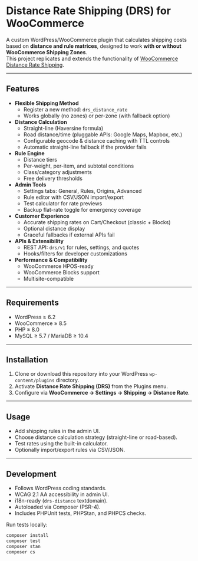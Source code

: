 # Distance Rate Shipping (DRS) for WooCommerce

A custom WordPress/WooCommerce plugin that calculates shipping costs based on **distance and rule matrices**, designed to work **with or without WooCommerce Shipping Zones**.  
This project replicates and extends the functionality of [WooCommerce Distance Rate Shipping](https://woocommerce.com/document/woocommerce-distance-rate-shipping/).

---

## Features

- **Flexible Shipping Method**
  - Register a new method: `drs_distance_rate`
  - Works globally (no zones) or per-zone (with fallback option)
- **Distance Calculation**
  - Straight-line (Haversine formula)
  - Road distance/time (pluggable APIs: Google Maps, Mapbox, etc.)
  - Configurable geocode & distance caching with TTL controls
  - Automatic straight-line fallback if the provider fails
- **Rule Engine**
  - Distance tiers
  - Per-weight, per-item, and subtotal conditions
  - Class/category adjustments
  - Free delivery thresholds
- **Admin Tools**
  - Settings tabs: General, Rules, Origins, Advanced
  - Rule editor with CSV/JSON import/export
  - Test calculator for rate previews
  - Backup flat-rate toggle for emergency coverage
- **Customer Experience**
  - Accurate shipping rates on Cart/Checkout (classic + Blocks)
  - Optional distance display
  - Graceful fallbacks if external APIs fail
- **APIs & Extensibility**
  - REST API: `drs/v1` for rules, settings, and quotes
  - Hooks/filters for developer customizations
- **Performance & Compatibility**
  - WooCommerce HPOS-ready
  - WooCommerce Blocks support
  - Multisite-compatible

---

## Requirements

- WordPress ≥ 6.2
- WooCommerce ≥ 8.5
- PHP ≥ 8.0
- MySQL ≥ 5.7 / MariaDB ≥ 10.4

---

## Installation

1. Clone or download this repository into your WordPress `wp-content/plugins` directory.
2. Activate **Distance Rate Shipping (DRS)** from the Plugins menu.
3. Configure via **WooCommerce → Settings → Shipping → Distance Rate**.

---

## Usage

- Add shipping rules in the admin UI.
- Choose distance calculation strategy (straight-line or road-based).
- Test rates using the built-in calculator.
- Optionally import/export rules via CSV/JSON.

---

## Development

- Follows WordPress coding standards.
- WCAG 2.1 AA accessibility in admin UI.
- i18n-ready (`drs-distance` textdomain).
- Autoloaded via Composer (PSR-4).
- Includes PHPUnit tests, PHPStan, and PHPCS checks.

Run tests locally:
```bash
composer install
composer test
composer stan
composer cs
